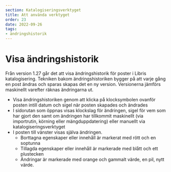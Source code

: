 ```yaml
---
section: Katalogiseringsverktyget
title: Att använda verktyget
order: 23
date: 2022-09-26
tags:
- ändringshistorik
---
```


# Visa ändringshistorik
Från version 1.27 går det att visa ändringshistorik för poster i Libris katalogisering. Tekniken bakom ändringshistoriken bygger på att varje gång en 
post ändras och sparas skapas det en ny version. Versionerna jämförs maskinellt varefter räknas ändringarna ut. 

* Visa ändringshistoriken genom att klicka på klocksymbolen ovanför posten intill datum och sigel när posten skapades och ändrades
* I sidorutan som öppnas visas klockslag för ändringen, sigel för vem som har gjort den samt om ändringen har tillkommit maskinellt 
(via importrutin, körning eller mängduppdatering) eller manuellt via katalogiseringsverktyget
* I posten till vänster visas själva ändringen. 
     * Borttagna egenskaper eller innehåll är markerat med rött och en soptunna 
     * Tillagda egenskaper eller innehåll är markerade med blått och ett plustecken 
     * Ändringar är markerade med orange och gammalt värde, en pil, nytt värde. 








